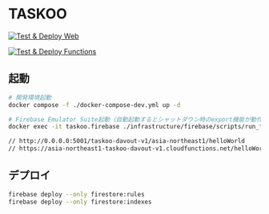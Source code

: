 # TASKOO

[![Test & Deploy Web](https://github.com/undefeated-davout/taskoo/actions/workflows/test-deploy-web.yml/badge.svg)](https://github.com/undefeated-davout/taskoo/actions/workflows/test-deploy-web.yml)

[![Test & Deploy Functions](https://github.com/undefeated-davout/taskoo/actions/workflows/test-deploy-functions.yml/badge.svg)](https://github.com/undefeated-davout/taskoo/actions/workflows/test-deploy-functions.yml)

## 起動

```bash
# 開発環境起動
docker compose -f ./docker-compose-dev.yml up -d

# Firebase Emulator Suite起動（自動起動するとシャットダウン時のexport機能が動作しないため手動起動）
docker exec -it taskoo.firebase ./infrastructure/firebase/scripts/run_firebase_emulators.sh

// http://0.0.0.0:5001/taskoo-davout-v1/asia-northeast1/helloWorld
// https://asia-northeast1-taskoo-davout-v1.cloudfunctions.net/helloWorld
```

## デプロイ

```bash
firebase deploy --only firestore:rules
firebase deploy --only firestore:indexes
```
